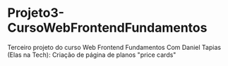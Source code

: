 # Projeto3-CursoWebFrontendFundamentos
Terceiro projeto do curso Web Frontend Fundamentos Com Daniel Tapias (Elas na Tech): Criação de página de planos "price cards"
